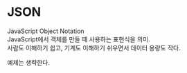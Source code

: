 # JSON
JavaScript Object Notation  
JavaScript에서 객체를 만들 때 사용하는 표현식을 의미.  
사람도 이해하기 쉽고, 기계도 이해하기 쉬우면서 데이터 용량도 작다.  
  
  
  예제는 생략한다.